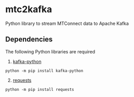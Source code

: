 # mtc2kafka
Python library to stream MTConnect data to Apache Kafka

## Dependencies
The following Python libraries are required

1. [kafka-python](https://kafka-python.readthedocs.io/en/master/)
```
python -m pip install kafka-python
```
2. [requests](https://pypi.org/project/requests/)
```
python -m pip install requests
```
